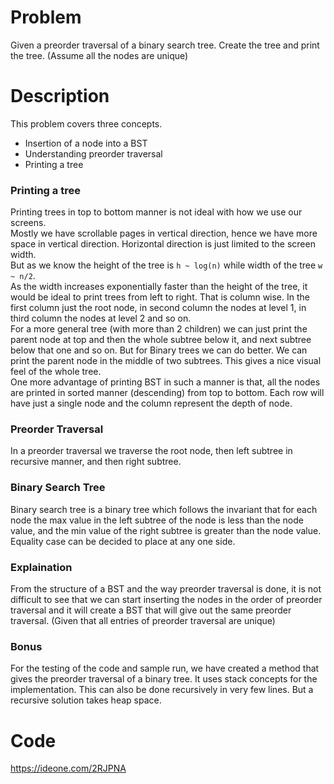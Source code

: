 # Problem
Given a preorder traversal of a binary search tree. Create the tree and print the tree. (Assume all the nodes are unique)

# Description
This problem covers three concepts.
 - Insertion of a node into a BST
 - Understanding preorder traversal
 - Printing a tree

### Printing a tree
Printing trees in top to bottom manner is not ideal with how we use our screens.  
Mostly we have scrollable pages in vertical direction, hence we have more space in vertical direction. Horizontal direction is just limited to the screen width.  
But as we know the height of the tree is `h ~ log(n)` while width of the tree `w ~ n/2`.  
As the width increases exponentially faster than the height of the tree, it would be ideal to print trees from left to right.
That is column wise. In the first column just the root node, in second column the nodes at level 1, in third column the nodes at level 2 and so on.  
For a more general tree (with more than 2 children) we can just print the parent node at top and then the whole subtree below it, and next subtree below that one and so on. But for Binary trees we can do better. We can print the parent node in the middle of two subtrees. This gives a nice visual feel of the whole tree.  
One more advantage of printing BST in such a manner is that, all the nodes are printed in sorted manner (descending) from top to bottom. Each row will have just a single node and the column represent the depth of node.

### Preorder Traversal
In a preorder traversal we traverse the root node, then left subtree in recursive manner, and then right subtree.

### Binary Search Tree
Binary search tree is a binary tree which follows the invariant that for each node the max value in the left subtree of the node is less than the node value, and the min value of the right subtree is greater than the node value.
Equality case can be decided to place at any one side.

### Explaination
From the structure of a BST and the way preorder traversal is done, it is not difficult to see that we can start inserting the nodes in the order of preorder traversal and it will create a BST that will give out the same preorder traversal. (Given that all entries of preorder traversal are unique)

### Bonus
For the testing of the code and sample run, we have created a method that gives the preorder traversal of a binary tree. It uses stack concepts for the implementation. This can also be done recursively in very few lines. But a recursive solution takes heap space.

# Code
https://ideone.com/2RJPNA
